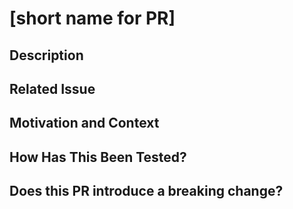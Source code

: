 # [short name for PR]

## Description
<!--- Describe your changes in detail -->

## Related Issue

## Motivation and Context
<!--- Why is this change required? What problem does it solve? -->

## How Has This Been Tested?
<!--- Please describe in detail how you tested your changes. -->

## Does this PR introduce a breaking change?
